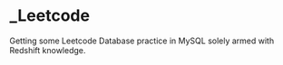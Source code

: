 # _Leetcode

Getting some Leetcode Database practice in MySQL solely armed with Redshift knowledge.
